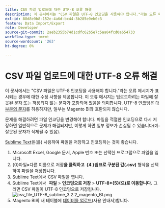 ```yaml
---
title: CSV 파일 업로드에 대한 UTF-8 오류 해결
description: 이 문서에서는 "CSV 파일은 UTF-8 인코딩을 사용해야 합니다."라는 오류 메시지가 표시되는 경우에 대한 수정 사항을 제공합니다. 이 오류 메시지는 업로드하려는 파일에 잘못된 문자 또는 허용되지 않는 문자가 포함되어 있음을 의미합니다. UTF-8 인코딩은 [대다수 문자](https://www.fileformat.info/info/charset/UTF-8/list.htm)를 허용하지만, 일부는 Magento BI와 호환되지 않습니다.
exl-id: 88d8e0b8-152e-4a6d-bc44-3b285e0eb0c3
feature: Data Import/Export
role: Developer
source-git-commit: 2aeb2355b74d1cdfc62b5e7c5aa04fcd0a654733
workflow-type: tm+mt
source-wordcount: '263'
ht-degree: 0%

---
```


# CSV 파일 업로드에 대한 UTF-8 오류 해결

이 문서에서는 &quot;CSV 파일은 UTF-8 인코딩을 사용해야 합니다.&quot;라는 오류 메시지가 표시되는 경우에 대한 수정 사항을 제공합니다. 이 오류 메시지는 업로드하려는 파일에 잘못된 문자 또는 허용되지 않는 문자가 포함되어 있음을 의미합니다. UTF-8 인코딩은 [대부분의 문자](https://www.fileformat.info/info/charset/UTF-8/list.htm)를 허용하지만, 일부는 Magento BI와 호환되지 않습니다.

문제를 해결하려면 파일 인코딩을 변경해야 합니다. 파일을 적절한 인코딩으로 다시 저장하면 일반적으로 문제가 해결되지만, 이렇게 하면 일부 정보가 손실될 수 있습니다(예: 잘못된 문자가 삭제될 수 있음).

[Sublime Text](https://www.sublimetext.com/2)을(를) 사용하여 파일을 저장하고 인코딩하는 것이 좋습니다.

1. Microsoft Excel, Google 문서, Apple 번호 또는 선택한 프로그램으로 파일을 엽니다.
1. {&#x200B;0}파일&#x200B;**>**&#x200B;다른 이름으로 저장&#x200B;**을 클릭하고 &#x200B; &#x200B; &#x200B;{4&#x200B; &#x200B;}쉼표로 구분된 값(.csv)** 형식을 선택하여 파일을 저장합니다.**&#x200B;**
1. Sublime Text에서 CSV 파일을 엽니다.
1. Sublime Text에서 &#x200B; **&#x200B;파일** > **인코딩으로 저장** > **UTF-8\*{5&#x200B;}(으)로 이동합니다.** 그러면 CSV 파일이 UTF-8 인코딩으로 저장됩니다.    ![csv_file_UTF-8_sublime_3.2.2_magento_BI.png](assets/csv_file_UTF-8_sublime_3.2.2_magento_BI.png)
1. Magento BI의 새 테이블에 [데이터를 업로드](https://experienceleague.adobe.com/ko/docs/commerce-business-intelligence/mbi/analyze/connecting/using-file-uploader)(사용 안내서)합니다.
